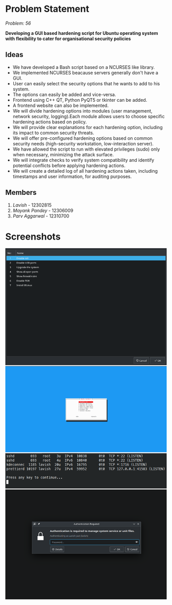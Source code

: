 # Problem Statement

_Problem: 56_

**Developing a GUI based hardening script for Ubuntu operating system with flexibility to cater for organisational security policies**

## Ideas

- We have developed a Bash script based on a NCURSES like library.
- We implemented NCURSES beacause servers generally don't have a GUI.
- User can easily select the security options that he wants to add to his system.
- The options can easily be added and vice-versa.
- Frontend using C++ QT, Python PyQT5 or tkinter can be added.
- A frontend website can also be implemented.
- We will divide hardening options into modules (user management, network security, logging).Each module allows users to choose specific hardening actions based on policy.
- We will provide clear explanations for each hardening option, including its impact to common security threats.
- We will offer pre-configured hardening options based on common security needs (high-security workstation, low-interaction server).
- We have allowed the script to run with elevated privileges (sudo) only when necessary, minimizing the attack surface.
- We will integrate checks to verify system compatibility and identify potential conflicts before applying hardening actions.
- We will create a detailed log of all hardening actions taken, including timestamps and user information, for auditing purposes. 

## Members

1. _Lavish_ - 12302815
1. _Mayank Pandey_ - 12306009
1. _Parv Aggarwal_ - 12310700

# Screenshots
![GUI 1](/screenshots/gui_1.png)
![Main Menu](/screenshots/main.png)
![Sub-item](/screenshots/ports.png)
![Sub-item2](/screenshots/ssh.png)

